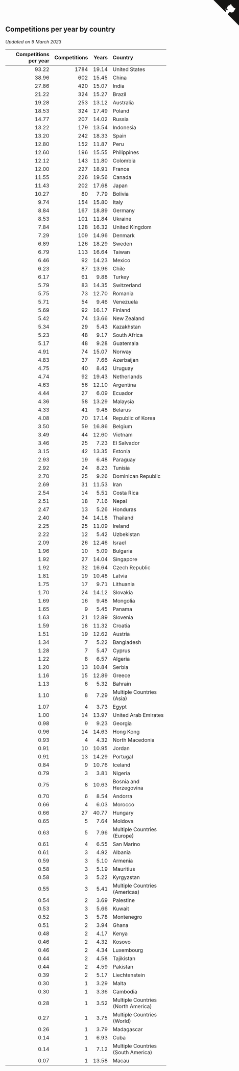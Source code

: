 ## Competitions per year by country

*Updated on  9 March 2023*

| Competitions per year | Competitions | Years | Country |
| ---: | ---: | ---: | :--- |
| 93.22 | 1784 | 19.14 | United States |
| 38.96 | 602 | 15.45 | China |
| 27.86 | 420 | 15.07 | India |
| 21.22 | 324 | 15.27 | Brazil |
| 19.28 | 253 | 13.12 | Australia |
| 18.53 | 324 | 17.49 | Poland |
| 14.77 | 207 | 14.02 | Russia |
| 13.22 | 179 | 13.54 | Indonesia |
| 13.20 | 242 | 18.33 | Spain |
| 12.80 | 152 | 11.87 | Peru |
| 12.60 | 196 | 15.55 | Philippines |
| 12.12 | 143 | 11.80 | Colombia |
| 12.00 | 227 | 18.91 | France |
| 11.55 | 226 | 19.56 | Canada |
| 11.43 | 202 | 17.68 | Japan |
| 10.27 | 80 | 7.79 | Bolivia |
| 9.74 | 154 | 15.80 | Italy |
| 8.84 | 167 | 18.89 | Germany |
| 8.53 | 101 | 11.84 | Ukraine |
| 7.84 | 128 | 16.32 | United Kingdom |
| 7.29 | 109 | 14.96 | Denmark |
| 6.89 | 126 | 18.29 | Sweden |
| 6.79 | 113 | 16.64 | Taiwan |
| 6.46 | 92 | 14.23 | Mexico |
| 6.23 | 87 | 13.96 | Chile |
| 6.17 | 61 | 9.88 | Turkey |
| 5.79 | 83 | 14.35 | Switzerland |
| 5.75 | 73 | 12.70 | Romania |
| 5.71 | 54 | 9.46 | Venezuela |
| 5.69 | 92 | 16.17 | Finland |
| 5.42 | 74 | 13.66 | New Zealand |
| 5.34 | 29 | 5.43 | Kazakhstan |
| 5.23 | 48 | 9.17 | South Africa |
| 5.17 | 48 | 9.28 | Guatemala |
| 4.91 | 74 | 15.07 | Norway |
| 4.83 | 37 | 7.66 | Azerbaijan |
| 4.75 | 40 | 8.42 | Uruguay |
| 4.74 | 92 | 19.43 | Netherlands |
| 4.63 | 56 | 12.10 | Argentina |
| 4.44 | 27 | 6.09 | Ecuador |
| 4.36 | 58 | 13.29 | Malaysia |
| 4.33 | 41 | 9.48 | Belarus |
| 4.08 | 70 | 17.14 | Republic of Korea |
| 3.50 | 59 | 16.86 | Belgium |
| 3.49 | 44 | 12.60 | Vietnam |
| 3.46 | 25 | 7.23 | El Salvador |
| 3.15 | 42 | 13.35 | Estonia |
| 2.93 | 19 | 6.48 | Paraguay |
| 2.92 | 24 | 8.23 | Tunisia |
| 2.70 | 25 | 9.26 | Dominican Republic |
| 2.69 | 31 | 11.53 | Iran |
| 2.54 | 14 | 5.51 | Costa Rica |
| 2.51 | 18 | 7.16 | Nepal |
| 2.47 | 13 | 5.26 | Honduras |
| 2.40 | 34 | 14.18 | Thailand |
| 2.25 | 25 | 11.09 | Ireland |
| 2.22 | 12 | 5.42 | Uzbekistan |
| 2.09 | 26 | 12.46 | Israel |
| 1.96 | 10 | 5.09 | Bulgaria |
| 1.92 | 27 | 14.04 | Singapore |
| 1.92 | 32 | 16.64 | Czech Republic |
| 1.81 | 19 | 10.48 | Latvia |
| 1.75 | 17 | 9.71 | Lithuania |
| 1.70 | 24 | 14.12 | Slovakia |
| 1.69 | 16 | 9.48 | Mongolia |
| 1.65 | 9 | 5.45 | Panama |
| 1.63 | 21 | 12.89 | Slovenia |
| 1.59 | 18 | 11.32 | Croatia |
| 1.51 | 19 | 12.62 | Austria |
| 1.34 | 7 | 5.22 | Bangladesh |
| 1.28 | 7 | 5.47 | Cyprus |
| 1.22 | 8 | 6.57 | Algeria |
| 1.20 | 13 | 10.84 | Serbia |
| 1.16 | 15 | 12.89 | Greece |
| 1.13 | 6 | 5.32 | Bahrain |
| 1.10 | 8 | 7.29 | Multiple Countries (Asia) |
| 1.07 | 4 | 3.73 | Egypt |
| 1.00 | 14 | 13.97 | United Arab Emirates |
| 0.98 | 9 | 9.23 | Georgia |
| 0.96 | 14 | 14.63 | Hong Kong |
| 0.93 | 4 | 4.32 | North Macedonia |
| 0.91 | 10 | 10.95 | Jordan |
| 0.91 | 13 | 14.29 | Portugal |
| 0.84 | 9 | 10.76 | Iceland |
| 0.79 | 3 | 3.81 | Nigeria |
| 0.75 | 8 | 10.63 | Bosnia and Herzegovina |
| 0.70 | 6 | 8.54 | Andorra |
| 0.66 | 4 | 6.03 | Morocco |
| 0.66 | 27 | 40.77 | Hungary |
| 0.65 | 5 | 7.64 | Moldova |
| 0.63 | 5 | 7.96 | Multiple Countries (Europe) |
| 0.61 | 4 | 6.55 | San Marino |
| 0.61 | 3 | 4.92 | Albania |
| 0.59 | 3 | 5.10 | Armenia |
| 0.58 | 3 | 5.19 | Mauritius |
| 0.58 | 3 | 5.22 | Kyrgyzstan |
| 0.55 | 3 | 5.41 | Multiple Countries (Americas) |
| 0.54 | 2 | 3.69 | Palestine |
| 0.53 | 3 | 5.66 | Kuwait |
| 0.52 | 3 | 5.78 | Montenegro |
| 0.51 | 2 | 3.94 | Ghana |
| 0.48 | 2 | 4.17 | Kenya |
| 0.46 | 2 | 4.32 | Kosovo |
| 0.46 | 2 | 4.34 | Luxembourg |
| 0.44 | 2 | 4.58 | Tajikistan |
| 0.44 | 2 | 4.59 | Pakistan |
| 0.39 | 2 | 5.17 | Liechtenstein |
| 0.30 | 1 | 3.29 | Malta |
| 0.30 | 1 | 3.36 | Cambodia |
| 0.28 | 1 | 3.52 | Multiple Countries (North America) |
| 0.27 | 1 | 3.75 | Multiple Countries (World) |
| 0.26 | 1 | 3.79 | Madagascar |
| 0.14 | 1 | 6.93 | Cuba |
| 0.14 | 1 | 7.12 | Multiple Countries (South America) |
| 0.07 | 1 | 13.58 | Macau |


<a href="https://github.com/JustinTimeCuber/wca_statistics" class="github-corner" aria-label="View source on Github"><svg width="80" height="80" viewBox="0 0 250 250" style="fill:#151513; color:#fff; position: absolute; top: 0; border: 0; right: 0;" aria-hidden="true"><path d="M0,0 L115,115 L130,115 L142,142 L250,250 L250,0 Z"></path><path d="M128.3,109.0 C113.8,99.7 119.0,89.6 119.0,89.6 C122.0,82.7 120.5,78.6 120.5,78.6 C119.2,72.0 123.4,76.3 123.4,76.3 C127.3,80.9 125.5,87.3 125.5,87.3 C122.9,97.6 130.6,101.9 134.4,103.2" fill="currentColor" style="transform-origin: 130px 106px;" class="octo-arm"></path><path d="M115.0,115.0 C114.9,115.1 118.7,116.5 119.8,115.4 L133.7,101.6 C136.9,99.2 139.9,98.4 142.2,98.6 C133.8,88.0 127.5,74.4 143.8,58.0 C148.5,53.4 154.0,51.2 159.7,51.0 C160.3,49.4 163.2,43.6 171.4,40.1 C171.4,40.1 176.1,42.5 178.8,56.2 C183.1,58.6 187.2,61.8 190.9,65.4 C194.5,69.0 197.7,73.2 200.1,77.6 C213.8,80.2 216.3,84.9 216.3,84.9 C212.7,93.1 206.9,96.0 205.4,96.6 C205.1,102.4 203.0,107.8 198.3,112.5 C181.9,128.9 168.3,122.5 157.7,114.1 C157.9,116.9 156.7,120.9 152.7,124.9 L141.0,136.5 C139.8,137.7 141.6,141.9 141.8,141.8 Z" fill="currentColor" class="octo-body"></path></svg></a><style>.github-corner:hover .octo-arm{animation:octocat-wave 560ms ease-in-out}@keyframes octocat-wave{0%,100%{transform:rotate(0)}20%,60%{transform:rotate(-25deg)}40%,80%{transform:rotate(10deg)}}@media (max-width:500px){.github-corner:hover .octo-arm{animation:none}.github-corner .octo-arm{animation:octocat-wave 560ms ease-in-out}}</style>
